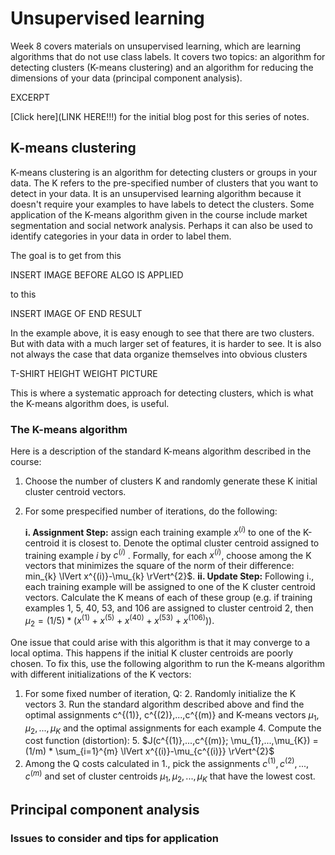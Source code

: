 
# Unsupervised learning

Week 8 covers materials on unsupervised learning, which are learning algorithms that do not use class labels. It covers two topics: an algorithm for detecting clusters (K-means clustering) and an algorithm for reducing the dimensions of your data (principal component analysis).

EXCERPT

[Click here](LINK HERE!!!) for the initial blog post for this series of notes.

## K-means clustering

K-means clustering is an algorithm for detecting clusters or groups in your data. The K refers to the pre-specified number of clusters that you want to detect in your data. It is an unsupervised learning algorithm because it doesn't require your examples to have labels to detect the clusters. Some application of the K-means algorithm given in the course include market segmentation and social network analysis. Perhaps it can also be used to identify categories in your data in order to label them.

The goal is to get from this

INSERT IMAGE BEFORE ALGO IS APPLIED

to this

INSERT IMAGE OF END RESULT

In the example above, it is easy enough to see that there are two clusters. But with data with a much larger set of features, it is harder to see. It is also not always the case that data organize themselves into obvious clusters

T-SHIRT HEIGHT WEIGHT PICTURE

This is where a systematic approach for detecting clusters, which is what the K-means algorithm does, is useful.

### The K-means algorithm

Here is a description of the standard K-means algorithm described in the course:

1. Choose the number of clusters K and randomly generate these K initial cluster centroid vectors.
2. For some prespecified number of iterations, do the following:

    **i. Assignment Step:** assign each training example $x^{(i)}$ to one of the K-centroid it is closest to. Denote the optimal cluster centroid assigned to training example $i$ by $c^{(i)}$ . Formally, for each $x^{(i)}$, choose among the K vectors that minimizes the square of the norm of their difference: min_{k} \lVert x^{(i)}-\mu_{k} \rVert^{2}$.
    **ii. Update Step:** Following i., each training example will be assigned to one of the K cluster centroid vectors. Calculate the K means of each of these group (e.g. if training examples 1, 5, 40, 53, and 106 are assigned to cluster centroid 2, then $\mu_{2} = (1 / 5) * (x^{(1)}+x^{(5)}+x^{(40)}+x^{(53)}+x^{(106)})$).

One issue that could arise with this algorithm is that it may converge to a local optima. This happens if the initial K cluster centroids are poorly chosen. To fix this, use the following algorithm to run the K-means algorithm with different initializations of the K vectors:

1. For some fixed number of iteration, Q:
    2. Randomly initialize the K vectors
    3. Run the standard algorithm described above and find the optimal assignments c^{(1)}, c^{(2)},...,c^{(m)} and K-means vectors $\mu_{1}, \mu_{2},...,\mu_{K}$ and the optimal assignments for each example
    4. Compute the cost function (distortion):
        5. $J(c^{(1)},...,c^{(m)}; \mu_{1},...,\mu_{K}) = (1/m) * \sum_{i=1}^{m} \lVert x^{(i)}-\mu_{c^{(i)}} \rVert^{2}$
2. Among the Q costs calculated in 1., pick the assignments $c^{(1)}, c^{(2)},...,c^{(m)}$ and set of cluster centroids $\mu_{1}, \mu_{2},...,\mu_{K}$ that have the lowest cost.


## Principal component analysis

### Issues to consider and tips for application

